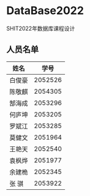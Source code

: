 # DataBase2022

SHIT2022年数据库课程设计

## 人员名单

|  姓名 | 学号 |
|  ----  | ----  |
| 白俊豪 |2052526   |
| 陈敬麒 |2054305  |
| 郜海成 |2053296   |
| 何庐坤 |2053205   |
| 罗斌江 |2053285   |
| 莫健文 |2051964   |
| 王艳天 |2052540   |
| 袁枫烨 |2051977   |
| 余建桅 |2052345   |
| 张   骐 |2053922  |